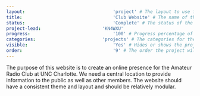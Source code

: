 ```yaml
---
layout:									'project' # The layout to use for the project page.
title:									'Club Website' # The name of the project.
status:									'Complete' # The status of the project. Should be one of 'Brainstorming', 'Designing', 'Building', 'Testing', 'Implementing', 'On-Hold', or 'Cancelled'.
project-lead:						'KN4WXU'
progress:								'100' # Progress percentage of the project.
categories:							'projects' # The categories for the project. Projects should always be 'projects'.
visible:								'Yes' # Hides or shows the project in feeds.
order:									'9' # The order the project will be shown in feeds.
---
```



The purpose of this website is to create an online presence for the Amateur Radio Club at UNC Charlotte.
We need a central location to provide information to the public as well as other members.
The website should have a consistent theme and layout and should be relatively modular.
